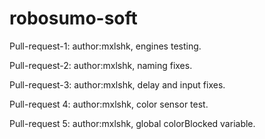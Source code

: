 # robosumo-soft

Pull-request-1: author:mxlshk, engines testing.

Pull-request-2: author:mxlshk, naming fixes.

Pull-request-3: author:mxlshk, delay and input fixes.

Pull-request 4: author:mxlshk, color sensor test.

Pull-request 5: author:mxlshk, global colorBlocked variable.